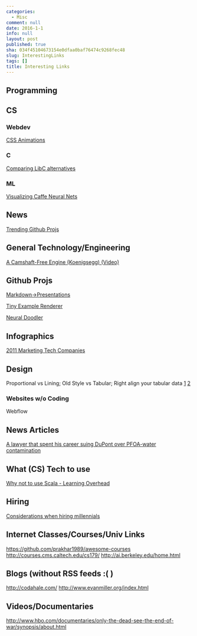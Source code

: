 ```yaml
---
categories:
  - Misc
comment: null
date: 2016-1-1
info: null
layout: post
published: true
sha: 034f45104673154e0dfaa0baf76474c9268fec48
slug: InterestingLinks
tags: []
title: Interesting Links
---
```


## Programming

## CS 

### Webdev
[CSS Animations](http://animista.net/)

### C 
[Comparing LibC alternatives](http://www.etalabs.net/compare_libcs.html)

### ML
[Visualizing Caffe Neural Nets](http://ethereon.github.io/netscope/quickstart.html)


## News
[Trending Github Projs](http://www.gitlogs.com/)

## General Technology/Engineering
[A Camshaft-Free Engine (Koenigsegg) (Video)](https://vimeo.com/145498720)

## Github Projs
[Markdown->Presentations](https://github.com/shower/jekyller)

[Tiny Example Renderer](https://github.com/ssloy/tinyrenderer)

[Neural Doodler](https://github.com/alexjc/neural-doodle)


## Infographics
[2011 Marketing Tech Companies](https://steveblank.files.wordpress.com/2011/02/marketing-tech-landscape.png)

## Design

Proportional vs Lining; Old Style vs Tabular; Right align your tabular data
[1](https://www.edwardtufte.com/bboard/q-and-a-fetch-msg?msg_id=00041I) [2](https://medium.com/mission-log/design-better-data-tables-430a30a00d8c#.kbq2lopro)


### Websites w/o Coding
Webflow

## News Articles
[A lawyer that spent his career suing DuPont over PFOA-water contamination](http://www.nytimes.com/2016/01/10/magazine/the-lawyer-who-became-duponts-worst-nightmare.html)

## What (CS) Tech to use
[Why not to use Scala - Learning Overhead](http://jimplush.com/talk/2015/12/19/moving-a-team-from-scala-to-golang/)

## Hiring
[Considerations when hiring millennials](http://www.evanmiller.org/attracting-millennial-engineers.html)

## Internet Classes/Courses/Univ Links
<https://github.com/prakhar1989/awesome-courses>
http://courses.cms.caltech.edu/cs179/
http://ai.berkeley.edu/home.html

## Blogs (without RSS feeds :( )
<http://codahale.com/>
<http://www.evanmiller.org/index.html>

## Videos/Documentaries
http://www.hbo.com/documentaries/only-the-dead-see-the-end-of-war/synopsis/about.html
